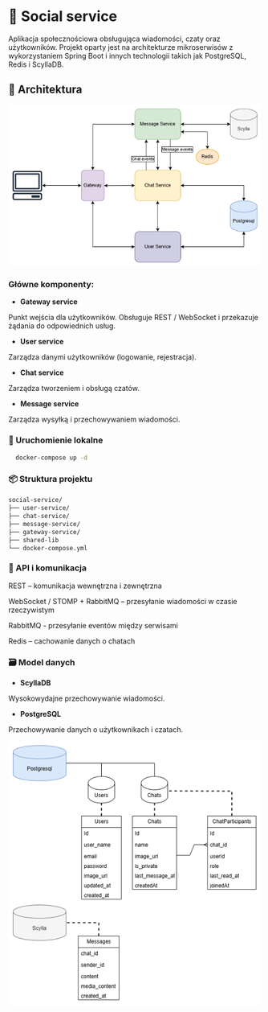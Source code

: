 # 📱 Social service

Aplikacja społecznościowa obsługująca wiadomości, czaty oraz użytkowników.
Projekt oparty jest na architekturze mikroserwisów z wykorzystaniem Spring Boot i innych technologii takich jak
PostgreSQL, Redis i ScyllaDB.

## 🧩 Architektura

![Architektura](./docs/architecture.png)

### Główne komponenty:

- **Gateway service**

Punkt wejścia dla użytkowników. Obsługuje REST / WebSocket i przekazuje żądania do odpowiednich usług.

- **User service**

Zarządza danymi użytkowników (logowanie, rejestracja).

- **Chat service**

Zarządza tworzeniem i obsługą czatów.

- **Message service**

Zarządza wysyłką i przechowywaniem wiadomości.

### 🚀 Uruchomienie lokalne

```bash
  docker-compose up -d
```

### 📦 Struktura projektu

```
social-service/
├── user-service/
├── chat-service/
├── message-service/
├── gateway-service/
├── shared-lib
└── docker-compose.yml
```

### 📡 API i komunikacja

REST – komunikacja wewnętrzna i zewnętrzna

WebSocket / STOMP + RabbitMQ – przesyłanie wiadomości w czasie rzeczywistym

RabbitMQ - przesyłanie eventów między serwisami

Redis – cachowanie danych o chatach

### 🗃️ Model danych

- **ScyllaDB**

Wysokowydajne przechowywanie wiadomości.

- **PostgreSQL**

Przechowywanie danych o użytkownikach i czatach.

![Model danych](./docs/db.png)
